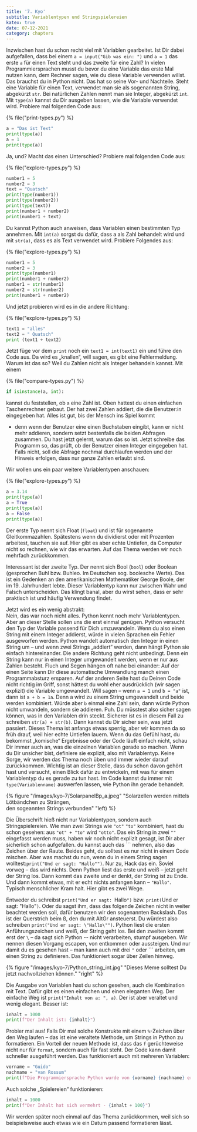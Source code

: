 ```yaml
---
title: '7. Kyo'
subtitle: Variablentypen und Stringspielereien
katex: true
date: 07-12-2021
category: chapters
---
```


Inzwischen hast du schon recht viel mit Variablen gearbeitet. Ist Dir dabei aufgefallen, dass bei einem
`a = input("Gib was ein: ")` und `a = 1` das erste `a` für einen Text steht und das zweite für eine Zahl? In vielen
Programmiersprachen musst du bevor du eine Variable das erste Mal nutzen kann, dem Rechner sagen, wie du diese Variable
verwenden willst. Das brauchst du in Python nicht. Das hat so seine Vor- und Nachteile. Steht eine Variable für einen
Text, verwendet man sie als sogenannten String, abgekürzt `str`. Bei natürlichen Zahlen nennt man sie Integer, abgekürzt
`int`. Mit `type(a)` kannst du Dir ausgeben lassen, wie die Variable verwendet wird. Probiere mal folgenden Code aus:

{% file("print-types.py") %}

```python
a = "Das ist Text"
print(type(a))
a = 1
print(type(a))
```

Ja, und? Macht das einen Unterschied? Probiere mal folgenden Code aus:

{% file("explore-types.py") %}

```python
number1 = 5
number2 = 3
text = "Quatsch"
print(type(number1))
print(type(number2))
print(type(text))
print(number1 + number2)
print(number1 + text)
```

Du kannst Python auch anweisen, dass Variablen einen bestimmten Typ annehmen. Mit `int(a)` sorgst du dafür, dass a als
Zahl behandelt wird und mit `str(a)`, dass es als Text verwendet wird. Probiere Folgendes aus:

{% file("explore-types.py") %}

```python
number1 = 5
number2 = 3
print(type(number1)
print(number1 + number2)
number1 = str(number1)
number2 = str(number2)
print(number1 + number2)
```

Und jetzt probieren wird es in die andere Richtung:

{% file("explore-types.py") %}

```python
text1 = "alles"
text2 = " Quatsch"
print (text1 + text2)
```

Jetzt füge vor dem `print` noch ein `text1 = int(text1)` ein und führe den Code aus. Da wird es „knallen“, will sagen,
es gibt eine Fehlermeldung. Warum ist das so? Weil du Zahlen nicht als Integer behandeln kannst. Mit einem

{% file("compare-types.py") %}

```python
if isinstance(a, int):
```

kannst du feststellen, ob `a` eine Zahl ist. Oben hattest du einen einfachen Taschenrechner gebaut. Der hat zwei Zahlen
addiert, die die Benutzer:in eingegeben hat. Alles ist gut, bis der Mensch ins Spiel kommt

-   denn wenn der Benutzer eine einen Buchstaben eingibt, kann er nicht mehr addieren, sondern setzt bestenfalls die
    beiden Abfragen zusammen. Du hast jetzt gelernt, warum das so ist. Jetzt schreibe das Programm so, das prüft, ob der
    Benutzer einen Integer eingegeben hat. Falls nicht, soll die Abfrage nochmal durchlaufen werden und der Hinweis
    erfolgen, dass nur ganze Zahlen erlaubt sind.

Wir wollen uns ein paar weitere Variablentypen anschauen:

{% file("explore-types.py") %}

```python
a = 3.14
print(type(a))
a = True
print(type(a))
a = False
print(type(a))
```

Der erste Typ nennt sich Float (`float`) und ist für sogenannte Gleitkommazahlen. Spätestens wenn du dividierst oder mit
Prozenten arbeitest, tauchen sie auf. Hier gibt es aber echte Untiefen, da Computer nicht so rechnen, wie wir das
erwarten. Auf das Thema werden wir noch mehrfach zurückkommen.

Interessant ist der zweite Typ. Der nennt sich Bool (`bool`) oder Boolean (gesprochen Buhl bzw. Buhleo. Im Deutschen
sog. boolesche Werte). Das ist ein Gedenken an den amerikanischen Mathematiker George Boole, der im 19. Jahrhundert
lebte. Dieser Variablentyp kann nur zwischen Wahr und Falsch unterscheiden. Das klingt banal, aber du wirst sehen, dass
er sehr praktisch ist und häufig Verwendung findet.

Jetzt wird es ein wenig abstrakt:\
Nein, das war noch nicht alles. Python kennt noch mehr Variablentypen. Aber an dieser Stelle sollen uns die erst einmal genügen.
Python versucht den Typ der Variable passend für Dich umzuwandeln. Wenn du also einen String mit einem Integer addierst,
würde in vielen Sprachen ein Fehler ausgeworfen werden. Python wandelt automatisch den Integer in einen String um – und wenn
zwei Strings „addiert“ werden, dann hängt Python sie einfach hintereinander. Die andere Richtung geht nicht unbedingt. Denn
ein String kann nur in einen Integer umgewandelt werden, wenn er nur aus Zahlen besteht. Fluch und Segen hängen oft nahe
bei einander: Auf der einen Seite kann Dir diese automatische Umwandlung manch einen Programmabsturz ersparen. Auf der anderen
Seite hast du Deinen Code nicht richtig im Griff, sonst hättest du wohl eher ausdrücklich (wir sagen explizit) die Variable
umgewandelt. Will sagen – wenn `a = 1` und `b = "a"` ist, dann ist `a + b = 1a`. Denn a wird zu einem String umgewandelt
und beide werden kombiniert. Würde aber `b` einmal eine Zahl sein, dann würde Python nicht umwandeln, sondern sie addieren.
Puh. Du müsstest also sicher sagen können, was in den Variablen drin steckt. Sicherer ist es in diesem Fall zu schreiben
`str(a) + str(b)`. Dann kannst du Dir sicher sein, was jetzt passiert. Dieses Thema ist anfangs etwas sperrig, aber wir kommen
da so früh drauf, weil hier echte Untiefen lauern. Wenn du das Gefühl hast, du bekommst „komische“ Ergebnisse oder der Code
läuft einfach nicht, schau Dir immer auch an, was die einzelnen Variablen gerade so machen. Wenn du Dir unsicher bist, definiere
sie explizit, also mit Variablentyp. Keine Sorge, wir werden das Thema noch üben und immer wieder darauf zurückkommen. Wichtig
ist an dieser Stelle, dass du schon davon gehört hast und versucht, einen Blick dafür zu entwickeln, mit was für einem Variablentyp
du es gerade zu tun hast. Im Code kannst du immer mit `type(Variablenname)` auswerfen lassen, wie Python ihn gerade behandelt.

{% figure "/images/kyo-7/SolarpanelBp_a.jpeg" "Solarzellen werden mittels Lötbändchen zu Strängen,<br> den sogeannten Strings verbunden" "left) %}

Die Überschrift hieß nicht nur Variablentypen, sondern auch Stringspielereien. Wie man zwei Strings wie `"ot"` `"to"`
kombiniert, hast du schon gesehen: aus `"ot" + "to"` wird `"otto"`. Das ein String in zwei `""` eingefasst werden muss,
haben wir noch nicht explizit gesagt, ist Dir aber sicherlich schon aufgefallen. du kannst auch das \`\`\` nehmen, also
das Zeichen über der Raute. Beides geht, du solltest es nur nicht in einem Code mischen. Aber was machst du nun, wenn du
in einem String sagen wolltest:`print("Und er sagt: "Hallo"")`. Nur zu, Hack das ein. Soviel vorweg – das wird nichts.
Denn Python liest das erste und weiß – jetzt geht der String los. Dann kommt das zweite und er denkt, der String ist zu
Ende. Und dann kommt etwas, mit er echt nichts anfangen kann – `"Hallo"`. Typisch menschlicher Kram halt. Hier gibt es
zwei Wege.

Entweder du schreibst `print("Und er sagt: `Hallo`")` bzw. `print(`Und er sagt: "Hallo"`)`. Oder du sagst ihm, dass das
folgende Zeichen nicht in weiter beachtet werden soll, dafür benutzen wir den sogenannten Backslash. Das ist der
Querstrich beim ß, den du mit AltGr ansteuerst. Du würdest also schreiben `print("Und er sagt: \"Hallo\"")`. Python
liest die ersten Anführungszeichen und weiß, der String geht los. Bei den zweiten kommt erst der `\` – da sagt sich
Python -- nicht verarbeiten, stumpf ausgeben. Wir nennen diesen Vorgang escapen, von entkommen oder aussteigen. Und nur
damit du es gesehen hast – man kann auch mit drei `"` oder ``` arbeiten, um einen String zu definieren. Das funktioniert
sogar über Zeilen hinweg.

{% figure "/images/kyo-7/Python_string_int.jpg" "Dieses Meme solltest Du jetzt nachvollziehen können." "right" %}

Die Ausgabe von Variablen hast du schon gesehen, auch die Kombination mit Text. Dafür gibt es einen einfachen und einen
eleganten Weg. Der einfache Weg ist `print("Inhalt von a: ", a)`. Der ist aber veraltet und wenig elegant. Besser ist:

```python
inhalt = 1000
print(f"Der Inhalt ist: {inhalt}")
```

Probier mal aus! Falls Dir mal solche Konstrukte mit einem `%`-Zeichen über den Weg laufen – das ist eine veraltete
Methode, um Strings in Python zu formatieren. Ein Vorteil der neuen Methode ist, dass das `f` gerüchteweise nicht nur
für `format`, sondern auch für fast steht. Der Code kann damit schneller ausgeführt werden. Das funktioniert auch mit
mehreren Variablen:

```python
vorname = "Guido"
nachname = "van Rossum"
print(f"Die Programmiersprache Python wurde von {vorname} {nachname} erfunden.")
```

Auch solche „Spielereien“ funktionieren:

```python
inhalt = 1000
print(f"Der Inhalt hat sich vermehrt - {inhalt + 100}")
```

Wir werden später noch einmal auf das Thema zurückkommen, weil sich so beispielsweise auch etwas wie ein Datum passend
formatieren lässt.
